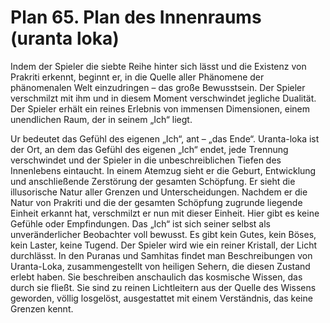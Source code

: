 # Plan 65. Plan des Innenraums (uranta loka)

Indem der Spieler die siebte Reihe hinter sich lässt und die Existenz von Prakriti erkennt, beginnt er, in die Quelle aller Phänomene der phänomenalen Welt einzudringen – das große Bewusstsein. Der Spieler verschmilzt mit ihm und in diesem Moment verschwindet jegliche Dualität. Der Spieler erhält ein reines Erlebnis von immensen Dimensionen, einem unendlichen Raum, der in seinem „Ich“ liegt.

Ur bedeutet das Gefühl des eigenen „Ich“, ant – „das Ende“. Uranta-loka ist der Ort, an dem das Gefühl des eigenen „Ich“ endet, jede Trennung verschwindet und der Spieler in die unbeschreiblichen Tiefen des Innenlebens eintaucht. In einem Atemzug sieht er die Geburt, Entwicklung und anschließende Zerstörung der gesamten Schöpfung. Er sieht die illusorische Natur aller Grenzen und Unterscheidungen. Nachdem er die Natur von Prakriti und die der gesamten Schöpfung zugrunde liegende Einheit erkannt hat, verschmilzt er nun mit dieser Einheit. Hier gibt es keine Gefühle oder Empfindungen. Das „Ich“ ist sich seiner selbst als unveränderlicher Beobachter voll bewusst. Es gibt kein Gutes, kein Böses, kein Laster, keine Tugend. Der Spieler wird wie ein reiner Kristall, der Licht durchlässt. In den Puranas und Samhitas findet man Beschreibungen von Uranta-Loka, zusammengestellt von heiligen Sehern, die diesen Zustand erlebt haben. Sie beschreiben anschaulich das kosmische Wissen, das durch sie fließt. Sie sind zu reinen Lichtleitern aus der Quelle des Wissens geworden, völlig losgelöst, ausgestattet mit einem Verständnis, das keine Grenzen kennt.
